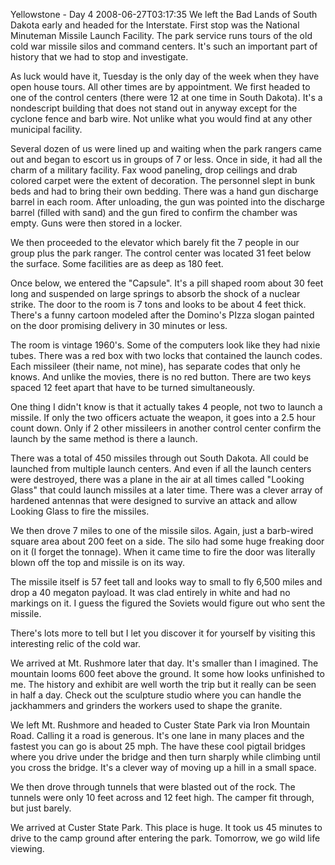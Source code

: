 Yellowstone - Day 4
2008-06-27T03:17:35
We left the Bad Lands of South Dakota early and headed for the Interstate. First stop was the National Minuteman Missile Launch Facility. The park service runs tours of the old cold war missile silos and command centers. It's such an important part of history that we had to stop and investigate.

As luck would have it, Tuesday is the only day of the week when they have open house tours. All other times are by appointment. We first headed to one of the control centers (there were 12 at one time in South Dakota). It's a nondescript building that does not stand out in anyway except for the cyclone fence and barb wire. Not unlike what you would find at any other municipal facility.

Several dozen of us were lined up and waiting when the park rangers came out and began to escort us in groups of 7 or less. Once in side, it had all the charm of a military facility. Fax wood paneling, drop ceilings and drab colored carpet were the extent of decoration. The personnel slept in bunk beds and had to bring their own bedding. There was a hand gun discharge barrel in each room. After unloading, the gun was pointed into the discharge barrel (filled with sand) and the gun fired to confirm the chamber was empty. Guns were then stored in a locker.

We then proceeded to the elevator which barely fit the 7 people in our group plus the park ranger. The control center was located 31 feet below the surface. Some facilities are as deep as 180 feet.

Once below, we entered the "Capsule". It's a pill shaped room about 30 feet long and suspended on large springs to absorb the shock of a nuclear strike. The door to the room is 7 tons and looks to be about 4 feet thick. There's a funny cartoon modeled after the Domino's PIzza slogan painted on the door promising delivery in 30 minutes or less.

The room is vintage 1960's. Some of the computers look like they had nixie tubes. There was a red box with two locks that contained the launch codes. Each missileer (their name, not mine), has separate codes that only he knows. And unlike the movies, there is no red button. There are two keys spaced 12 feet apart that have to be turned simultaneously. 

One thing I didn't know is that it actually takes 4 people, not two to launch a missile. If only the two officers actuate the weapon, it goes into a 2.5 hour count down. Only if 2 other missileers in another control center confirm the launch by the same method is there a launch.

There was a total of 450 missiles through out South Dakota. All could be launched from multiple launch centers. And even if all the launch centers were destroyed, there was a plane in the air at all times called "Looking Glass" that could launch missiles at a later time. There was a clever array of hardened antennas that were designed to survive an attack and allow Looking Glass to fire the missiles.

We then drove 7 miles to one of the missile silos. Again, just a barb-wired square area about 200 feet on a side. The silo had some huge freaking door on it (I forget the tonnage). When it came time to fire the door was literally blown off the top and missile is on its way.

The missile itself is 57 feet tall and looks way to small to fly 6,500 miles and drop a 40 megaton payload. It was clad entirely in white and had no markings on it. I guess the figured the Soviets would figure out who sent the missile.

There's lots more to tell but I let you discover it for yourself by visiting this interesting relic of the cold war.

We arrived at Mt. Rushmore later that day. It's smaller than I imagined. The mountain looms 600 feet above the ground. It some how looks unfinished to me. The history and exhibit are well worth the trip but it really can be seen in half a day. Check out the sculpture studio where you can handle the jackhammers and grinders the workers used to shape the granite.

We left Mt. Rushmore and headed to Custer State Park via Iron Mountain Road. Calling it a road is generous. It's one lane in many places and the fastest you can go is about 25 mph. The have these cool pigtail bridges where you drive under the bridge and then turn sharply while climbing until you cross the bridge. It's a clever way of moving up a hill in a small space.

We then drove through tunnels that were blasted out of the rock. The tunnels were only 10 feet across and 12 feet high. The camper fit through, but just barely.

We arrived at Custer State Park. This place is huge. It took us 45 minutes to drive to the camp ground after entering the park. Tomorrow, we go wild life viewing.
